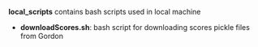 **local_scripts** contains bash scripts used in local machine
* **downloadScores.sh**: bash script for downloading scores pickle files from Gordon
